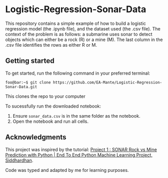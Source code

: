 # Logistic-Regression-Sonar-Data
This repository contains a simple example of how to build a logistic regression model (the .ipynb file), and the dataset used (the .csv file). The context of the problem is as follows: a submarine uses sonar to detect objects which can either be a rock (R) or a mine (M). The last column in the .csv file identifies the rows as either R or M.

## Getting started

To get started, run the following command in your preferred terminal:

```console
foo@bar:~$ git clone https://github.com/EA-Mante/Logistic-Regression-Sonar-Data.git
```

This clones the repo to your computer

To sucessfully run the downloaded notebook:

1. Ensure `sonar_data.csv` is in the same folder as the notebook.
2. Open the notebook and run all cells.

## Acknowledgments

This project was inspired by the tutorial: [Project 1 : SONAR Rock vs Mine Prediction with Python | End To End Python Machine Learning Project, Siddhardhan](https://www.youtube.com/watch?v=fiz1ORTBGpY).

Code was typed and adapted by me for learning purposes.
